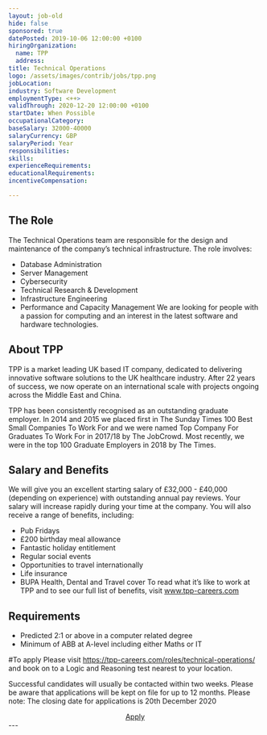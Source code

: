 ```yaml
---
layout: job-old
hide: false
sponsored: true
datePosted: 2019-10-06 12:00:00 +0100
hiringOrganization:
  name: TPP
  address: 
title: Technical Operations
logo: /assets/images/contrib/jobs/tpp.png
jobLocation: 
industry: Software Development
employmentType: <++>
validThrough: 2020-12-20 12:00:00 +0100
startDate: When Possible
occupationalCategory:
baseSalary: 32000-40000
salaryCurrency: GBP
salaryPeriod: Year
responsibilities:
skills:
experienceRequirements:
educationalRequirements:
incentiveCompensation:

---
```

## The Role
The Technical Operations team are responsible for the design and maintenance of the company’s
technical infrastructure. The role involves:
- Database Administration
- Server Management
- Cybersecurity
- Technical Research &amp; Development
- Infrastructure Engineering
- Performance and Capacity Management
We are looking for people with a passion for computing and an interest in the latest software and
hardware technologies.

## About TPP
TPP is a market leading UK based IT company, dedicated to delivering innovative software solutions
to the UK healthcare industry. After 22 years of success, we now operate on an international scale
with projects ongoing across the Middle East and China.

TPP has been consistently recognised as an outstanding graduate employer. In 2014 and 2015 we
placed first in The Sunday Times 100 Best Small Companies To Work For and we were named Top
Company For Graduates To Work For in 2017/18 by The JobCrowd. Most recently, we were in the
top 100 Graduate Employers in 2018 by The Times.

## Salary and Benefits
We will give you an excellent starting salary of £32,000 - £40,000 (depending on experience) with
outstanding annual pay reviews. Your salary will increase rapidly during your time at the company.
You will also receive a range of benefits, including:
- Pub Fridays
- £200 birthday meal allowance
- Fantastic holiday entitlement
- Regular social events
- Opportunities to travel internationally
- Life insurance
- BUPA Health, Dental and Travel cover
To read what it’s like to work at TPP and to see our full list of benefits, visit www.tpp-careers.com

## Requirements
- Predicted 2:1 or above in a computer related degree
- Minimum of ABB at A-level including either Maths or IT

#To apply
Please visit https://tpp-careers.com/roles/technical-operations/ and book on to a Logic
and Reasoning test nearest to your location.

Successful candidates will usually be contacted within two weeks. Please be aware that
applications will be kept on file for up to 12 months.
Please note: The closing date for applications is 20th December 2020

<div class="to-apply" style="text-align: center">
  <a class="btn btn--dark" style="margin: 20px" href="https://tpp-careers.com/roles/technical-operations/">
    Apply
  </a>
</div>
---
